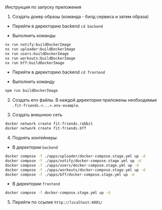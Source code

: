Инструкция по запуску приложения

1. Создать докер образы (команда - билд сервиса и затем образа)

- Перейти в директорию backend `cd backend`

- Выполнить команды

```bash
nx run notify:buildDockerImage
nx run uploader:buildDockerImage
nx run users:buildDockerImage
nx run workouts:buildDockerImage
nx run bff:buildDockerImage
```

- Перейти в директорию backend `cd frontend`

- Выполнить команду

```bash
npm run buildDockerImage
```

2. Создать env файлы. В каждой директории приложены необходимые `.fit-friends.<...>.env-example`.

3. Создать внешнюю сеть

```bash
docker network create fit-friends.rabbit
docker network create fit-friends.bff
```

4. Поднять контейнеры:

- В директории `backend`

```bash
docker compose -f ./apps/uploader/docker-compose.stage.yml up -d
docker compose -f ./apps/notify/docker-compose.stage.yml up -d
docker compose -f ./apps/users/docker-compose.stage.yml up -d
docker compose -f ./apps/workouts/docker-compose.stage.yml up -d
docker compose -f ./apps/bff/docker-compose.stage.yml up -d

```

- В директории `frontend`

```bash
docker compose -f docker-compose.stage.yml up -d
```

5. Перейти по ссылке `http://localhost:4001/`
